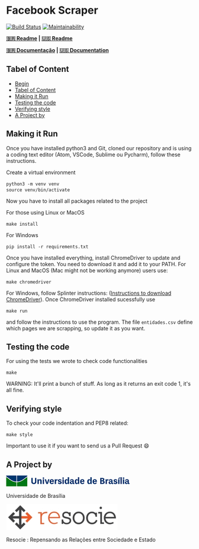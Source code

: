 # Facebook Scraper

[![Build Status](https://travis-ci.org/unb-cic-esw/facebook-page-post-scraper.svg?branch=master)](https://travis-ci.org/unb-cic-esw/facebook-page-post-scraper)
[![Maintainability](https://api.codeclimate.com/v1/badges/6d78fb4221b49847ca9c/maintainability)](https://codeclimate.com/github/unb-cic-esw/facebook-page-post-scraper/maintainability)

**[:brazil: Readme](../../../../README.md) | [:us: Readme](./README.md)**

**[:brazil: Documentação](../../../Docs/Portuguese/Doc.md) |
[:us: Documentation](../../../Docs/English/Doc.md)**

## Tabel of Content

* [Begin](#facebook-scraper)
* [Tabel of Content](#table-of-content) 
* [Making it Run](#making-it-run)
* [Testing the code](#testing-the-code)
* [Verifying style](#verifying-style)
* [A Project by](#a-project-by)

## Making it Run

Once you have installed python3 and Git, cloned our repository and is using
a coding text editor (Atom, VSCode, Sublime ou Pycharm), follow these instructions.

Create a virtual environment

```
python3 -m venv venv
source venv/bin/activate
```

Now you have to install all packages related to the project

For those using Linux or MacOS

```
make install
```

For Windows

```
pip install -r requirements.txt
```

Once you have installed everything, install ChromeDriver to update and
configure the token. You need to download it and add it to your PATH.
For Linux and MacOS (Mac might not be working anymore) users use:

```
make chromedriver
```

For Windows, follow Splinter instructions:
([Instructions to download ChromeDriver](https://splinter.readthedocs.io/en/latest/drivers/chrome.html)).
Once ChromeDriver installed sucessfully use

```
make run
```

and follow the instructions to use the program. The file `entidades.csv` define
which pages we are scrapping, so update it as you want.

## Testing the code

For using the tests we wrote to check code functionalities

```
make
```

WARNING: It'll print a bunch of stuff. As long as it returns an exit code 1,
it's all fine.

## Verifying style

To check your code indentation and PEP8 related:

```
make style
```

Important to use it if you want to send us a Pull Request :smile:

## A Project by


[![alt text][unb]](https://www.unb.br/)

[unb]:../../../Images/logo_unb.png

Universidade de Brasília


[![alt text][resocie]](https://www.resocie.org/)

[resocie]:../../../Images/resocie.jpg

Resocie : Repensando as Relações entre Sociedade e Estado



